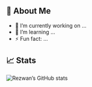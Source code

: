 <!-- 👋 Hello! I'm Rezwan -->
## 🚀 About Me
- 🔭 I’m currently working on …  
- 🌱 I’m learning …  
- ⚡ Fun fact: …  

## 📈 Stats
![Rezwan’s GitHub stats](https://github-readme-stats.vercel.app/api?username=rezwansdq&show_icons=true)
